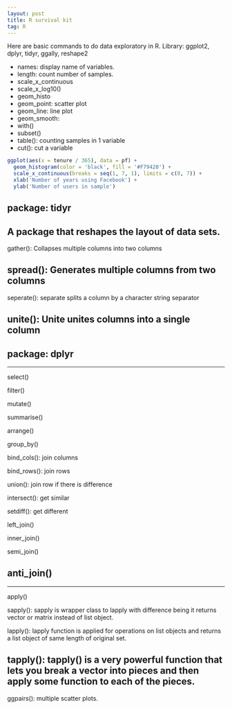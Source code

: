 ```yaml
---
layout: post
title: R survival kit
tag: R
---
```


Here are basic commands to do data exploratory in R.
Library: ggplot2, dplyr, tidyr, ggally, reshape2

- names: display name of variables.
- length: count number of samples.
- scale_x_continuous
- scale_x_log10()
- geom_histo
- geom_point: scatter plot
- geom_line: line plot
- geom_smooth:
- with()
- subset()
- table(): counting samples in 1 variable
- cut(): cut a variable

```r
ggplot(aes(x = tenure / 365), data = pf) + 
  geom_histogram(color = 'black', fill = '#F79420') + 
  scale_x_continuous(breaks = seq(1, 7, 1), limits = c(0, 7)) + 
  xlab('Number of years using Facebook') + 
  ylab('Number of users in sample')
```

## package: tidyr
A package that reshapes the layout of data sets.
---
gather(): Collapses multiple columns into two columns

spread(): Generates multiple columns from two columns
---
seperate(): separate splits a column by a character string separator

unite(): Unite unites columns into a single column
---

## package: dplyr
---
select()

filter()

mutate()

summarise()

arrange()

group_by()

bind_cols(): join columns

bind_rows(): join rows

union(): join row if there is difference

intersect(): get similar

setdiff(): get different

left_join()

inner_join()

semi_join()

anti_join()
---

---
apply()

sapply(): sapply is wrapper class to lapply with difference being it returns vector or matrix instead of list object.

lapply(): lapply function is applied for operations on list objects and returns a list object of same length of original set.

tapply(): tapply() is a very powerful function that lets you break a vector into pieces and then apply some function to each of the pieces.
---
ggpairs(): multiple scatter plots.